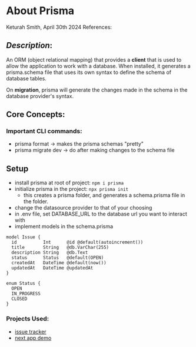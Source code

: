 # About Prisma

Keturah Smith, April 30th 2024
References:

## _Description_:

An ORM (object relational mapping) that provides a **client** that is used to allow the application to work with a database. When installed, it generates a prisma.schema file that uses its own syntax to define the schema of database tables.

On **migration**, prisma will generate the changes made in the schema in the database provider's syntax.

## Core Concepts:

### Important CLI commands:

- prisma format -> makes the prisma schemas "pretty"
- prisma migrate dev -> do after making changes to the schema file

## Setup

- install prisma at root of project: `npm i prisma`
- initialize prisma in the project: `npx prisma init`
  - this creates a prisma folder, and generates a schema.prisma file in the folder.
- change the datasource provider to that of your choosing
- in .env file, set DATABASE_URL to the database url you want to interact with
- implement models in the schema.prisma

```
model Issue {
  id          Int      @id @default(autoincrement())
  title       String   @db.VarChar(255)
  description String   @db.Text
  status      Status   @default(OPEN)
  createdAt   DateTime @default(now())
  updatedAt   DateTime @updatedAt
}

enum Status {
  OPEN
  IN_PROGRESS
  CLOSED
}
```

### Projects Used:

- [issue tracker](https://github.com/KeturahDev/issue-tracker)
- [next app demo](https://github.com/KeturahDev/next-app)
